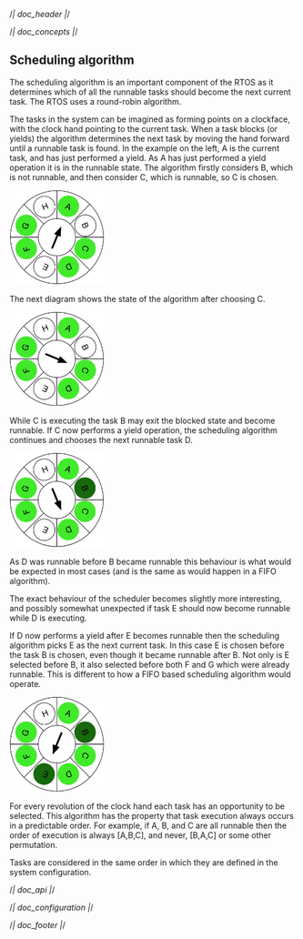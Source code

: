 /*| doc_header |*/

/*| doc_concepts |*/
## Scheduling algorithm

The scheduling algorithm is an important component of the RTOS as it determines which of all the runnable tasks should become the next current task.
The RTOS uses a round-robin algorithm.

The tasks in the system can be imagined as forming points on a clockface, with the clock hand pointing to the current task.
When a task blocks (or yields) the algorithm determines the next task by moving the hand forward until a runnable task is found.
In the example on the left, A is the current task, and has just performed a yield.
As A has just performed a yield operation it is in the runnable state.
The algorithm firstly considers B, which is not runnable, and then consider C, which is runnable, so C is chosen.

<img src="docs/round_robin_1.png" width="33%" />

The next diagram shows the state of the algorithm after choosing C.

<img src="docs/round_robin_2.png" width="33%" />

While C is executing the task B may exit the blocked state and become runnable.
If C now performs a yield operation, the scheduling algorithm continues and chooses the next runnable task D.

<img src="docs/round_robin_3.png" width="33%" />

As D was runnable before B became runnable this behaviour is what would be expected in most cases (and is the same as would happen in a FIFO algorithm).

The exact behaviour of the scheduler becomes slightly more interesting, and possibly somewhat unexpected if task E should now become runnable while D is executing.

If D now performs a yield after E becomes runnable then the scheduling algorithm picks E as the next current task.
In this case E is chosen before the task B is chosen, even though it became runnable after B.
Not only is E selected before B, it also selected before both F and G which were already runnable.
This is different to how a FIFO based scheduling algorithm would operate.

<img src="docs/round_robin_4.png" width="33%" />

For every revolution of the clock hand each task has an opportunity to be selected.
This algorithm has the property that task execution always occurs in a predictable order.
For example, if A, B, and C are all runnable then the order of execution is always [A,B,C], and never, [B,A,C] or some other permutation.

Tasks are considered in the same order in which they are defined in the system configuration.

/*| doc_api |*/

/*| doc_configuration |*/

/*| doc_footer |*/
